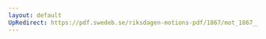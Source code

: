```yaml
---
layout: default
UpRedirect: https://pdf.swedeb.se/riksdagen-motions-pdf/1867/mot_1867__ak__00111.pdf
---
```

